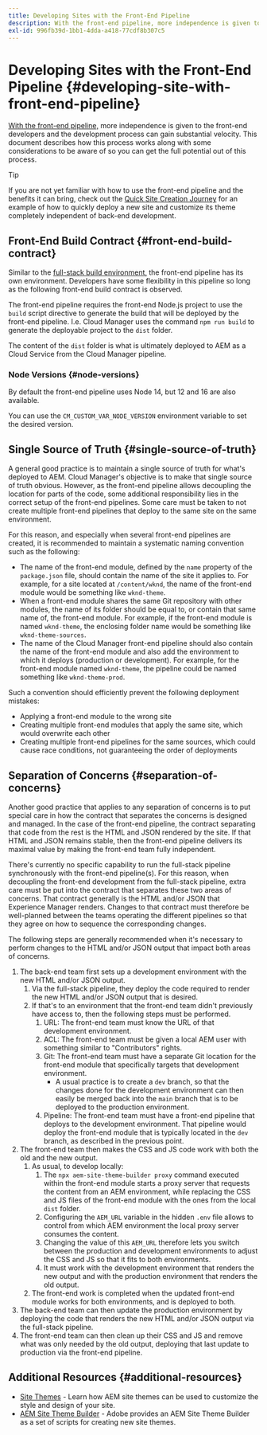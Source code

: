 ```yaml
---
title: Developing Sites with the Front-End Pipeline
description: With the front-end pipeline, more independence is given to front-end developers and the development process can gain substantial velocity. This document describes some particular considerations of the front-end build process that should be given.
exl-id: 996fb39d-1bb1-4dda-a418-77cdf8b307c5
---
```


# Developing Sites with the Front-End Pipeline {#developing-site-with-front-end-pipeline}

[With the front-end pipeline,](/help/implementing/cloud-manager/configuring-pipelines/introduction-ci-cd-pipelines.md#front-end) more independence is given to the front-end developers and the development process can gain substantial velocity. This document describes how this process works along with some considerations to be aware of so you can get the full potential out of this process.

>[!TIP]
>
>If you are not yet familiar with how to use the front-end pipeline and the benefits it can bring, check out the [Quick Site Creation Journey](/help/journey-sites/quick-site/overview.md) for an example of how to quickly deploy a new site and customize its theme completely independent of back-end development.

## Front-End Build Contract {#front-end-build-contract}

Similar to the [full-stack build environment,](/help/implementing/cloud-manager/getting-access-to-aem-in-cloud/build-environment-details.md) the front-end pipeline has its own environment. Developers have some flexibility in this pipeline so long as the following front-end build contract is observed.

The front-end pipeline requires the front-end Node.js project to use the `build` script directive to generate the build that will be deployed by the front-end pipeline. I.e. Cloud Manager uses the command `npm run build` to generate the deployable project to the `dist` folder.

The content of the `dist` folder is what is ultimately deployed to AEM as a Cloud Service from the Cloud Manager pipeline.

### Node Versions {#node-versions}

By default the front-end pipeline uses Node 14, but 12 and 16 are also available.

You can use the `CM_CUSTOM_VAR_NODE_VERSION` environment variable to set the desired version.

## Single Source of Truth {#single-source-of-truth}

A general good practice is to maintain a single source of truth for what's deployed to AEM. Cloud Manager's objective is to make that single source of truth obvious. However, as the front-end pipeline allows decoupling the location for parts of the code, some additional responsibility lies in the correct setup of the front-end pipelines. Some care must be taken to not create multiple front-end pipelines that deploy to the same site on the same environment.

For this reason, and especially when several front-end pipelines are created, it is recommended to maintain a systematic naming convention such as the following:

* The name of the front-end module, defined by the `name` property of the `package.json` file, should contain the name of the site it applies to. For example, for a site located at `/content/wknd`, the name of the front-end module would be something like `wknd-theme`.
* When a front-end module shares the same Git repository with other modules, the name of its folder should be equal to, or contain that same name of, the front-end module. For example, if the front-end module is named `wknd-theme`, the enclosing folder name would be something like `wknd-theme-sources`.
* The name of the Cloud Manager front-end pipeline should also contain the name of the front-end module and also add the environment to which it deploys (production or development). For example, for the front-end module named `wknd-theme`, the pipeline could be named something like `wknd-theme-prod`.

Such a convention should efficiently prevent the following deployment mistakes:

* Applying a front-end module to the wrong site
* Creating multiple front-end modules that apply the same site, which would overwrite each other
* Creating multiple front-end pipelines for the same sources, which could cause race conditions, not guaranteeing the order of deployments

## Separation of Concerns {#separation-of-concerns}

Another good practice that applies to any separation of concerns is to put special care in how the contract that separates the concerns is designed and managed. In the case of the front-end pipeline, the contract separating that code from the rest is the HTML and JSON rendered by the site. If that HTML and JSON remains stable, then the front-end pipeline delivers its maximal value by making the front-end team fully independent.

There's currently no specific capability to run the full-stack pipeline synchronously with the front-end pipeline(s). For this reason, when decoupling the front-end development from the full-stack pipeline, extra care must be put into the contract that separates these two areas of concerns. That contract generally is the HTML and/or JSON that Experience Manager renders. Changes to that contract must therefore be well-planned between the teams operating the different pipelines so that they agree on how to sequence the corresponding changes.

The following steps are generally recommended when it's necessary to perform changes to the HTML and/or JSON output that impact both areas of concerns.

1. The back-end team first sets up a development environment with the new HTML and/or JSON output.
   1. Via the full-stack pipeline, they deploy the code required to render the new HTML and/or JSON output that is desired.
   1. If that's to an environment that the front-end team didn't previously have access to, then the following steps must be performed.
      1. URL: The front-end team must know the URL of that development environment.
      1. ACL: The front-end team must be given a local AEM user with something similar to "Contributors" rights.
      1. Git: The front-end team must have a separate Git location for the front-end module that specifically targets that development environment.
         * A usual practice is to create a `dev` branch, so that the changes done for the development environment can then easily be merged back into the `main` branch that is to be deployed to the production environment.
      1. Pipeline: The front-end team must have a front-end pipeline that deploys to the development environment. That pipeline would deploy the front-end module that is typically located in the `dev` branch, as described in the previous point.
1. The front-end team then makes the CSS and JS code work with both the old and the new output.
   1. As usual, to develop locally:
      1. The `npx aem-site-theme-builder proxy` command executed within the front-end module starts a proxy server that requests the content from an AEM environment, while replacing the CSS and JS files of the front-end module with the ones from the local `dist` folder.
      1. Configuring the `AEM_URL` variable in the hidden `.env` file allows to control from which AEM environment the local proxy server consumes the content. 
      1. Changing the value of this `AEM_URL` therefore lets you switch between the production and development environments to adjust the CSS and JS so that it fits to both environments.
      1. It must work with the development environment that renders the new output and with the production environment that renders the old output.
   1. The front-end work is completed when the updated front-end module works for both environments, and is deployed to both.
1. The back-end team can then update the production environment by deploying the code that renders the new HTML and/or JSON output via the full-stack pipeline.
1. The front-end team can then clean up their CSS and JS and remove what was only needed by the old output, deploying that last update to production via the front-end pipeline.

## Additional Resources {#additional-resources}

* [Site Themes](/help/sites-cloud/administering/site-creation/site-themes.md) - Learn how AEM site themes can be used to customize the style and design of your site.
* [AEM Site Theme Builder](https://github.com/adobe/aem-site-theme-builder) - Adobe provides an AEM Site Theme Builder as a set of scripts for creating new site themes.
